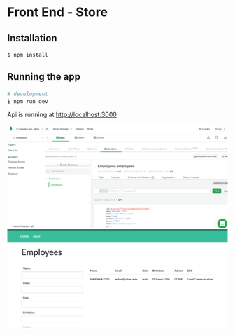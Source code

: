 # Front End - Store

## Installation

```bash
$ npm install
```

## Running the app

```bash
# development
$ npm run dev
```

Api is running at <a href="http://localhost:3000">http://localhost:3000</a>



![Alt](img/db.png "mongodb atlas")
![Alt](img/front.png "frontend")